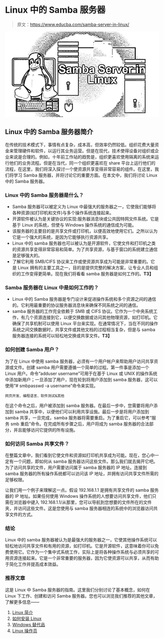 # Linux 中的 Samba 服务器

> 原文：<https://www.educba.com/samba-server-in-linux/>

![Samba Server in Linux](img/8cd7451d843aa840fb3d456573c905fb.png)



## Linux 中的 Samba 服务器简介

在传统的技术模式下，事情有点复杂，成本高，但效率仍然较低。组织花费大量资金来管理硬件和软件，以运行其业务运营。但是在现代，技术使得设备对组织或企业来说是合理的。例如，十年前工作站的趋势是，组织更喜欢使用隔离的系统来运行他们的业务流程。但是在当代，同一个组织更喜欢在 share 平台上运行他们的流程，在这里，我们将深入探讨一个使资源共享变得非常容易的组件。在这里，我们将学习 Samba 服务器，并将讨论它的重要方面。在本文中，我们将讨论 Linux 中的 Samba 服务器。

### Linux 中的 Samba 服务器是什么？

*   Samba 服务器可以被定义为 Linux 中最强大的服务器之一，它使我们能够将各种资源(如打印机和文件)与多个操作系统连接起来。
*   开源软件被认为是关键协议的实现:服务器消息块或公共因特网文件系统。它是基于 Linux 的系统，但使与 Windows 操作系统的通信成为可能。
*   该服务器的主要目的是共享文件或打印机，以便高效地使用它们。之所以认为它是一个强大的系统，是因为它能够执行资源共享。
*   Linux 中的 samba 服务器也可以被认为是开源软件，它使文件和打印机之类的资源共享变得非常容易和简单。为了共享资源，与基于窗口的系统建立通信是足够强大的。
*   了解它利用 SMB/CIFS 协议来工作或使资源共享成为可能是非常重要的。它是 Linux 拥有的主要工具之一，目的是提供完整的解决方案，让专业人员和组织的工作变得更简单。现在我们将看看 samba 服务器是如何工作的。**T3】**

### Samba 服务器在 Linux 中是如何工作的？

*   Linux 中的 Samba 服务器是专门设计来促进操作系统和多个资源之间的通信的。它利用最重要的协议服务器消息块来确保不同系统之间的通信。
*   samba 服务器的工作完全依赖于 SMB 或 CIFS 协议。它作为一个中央系统工作，有几个资源连接到它，以便交换数据或访问其他物理资源，如打印机。它确保了共享机制可以使用 Linux 平台来实现。在通常情况下，当在不同的操作系统之间交换数据时，共享文件或其他文档的过程相当复杂，但是与 samba 服务器连接的系统可以轻松地交换或共享文件。**T3】**

### 如何创建 Samba 用户？

为了在 Linux 中使用 samba 服务器，必须有一个用户帐户来帮助用户访问共享资源或文件。创建 samba 用户需要遵循一个简单的过程。第一件事是添加一个 Linux 用户。命令“adduser username”可用于在基于 Linux 或 UNIX 的操作系统中添加新用户；一旦添加了用户，现在轮到将用户添加到 samba 服务器，这可以使用“# smbpasswd -a username”命令来实现。

<small>网页开发、编程语言、软件测试&其他</small>

在这个命令之后，用户被添加到 samba 服务器。在最后一步中，您需要将用户添加到 samba 共享中，以便他们可以利用共享设施。最后一步是将用户添加到 samba 共享，一旦完成，samba 服务器将需要重启。为了重启它，可以参考“服务 smb 重启”命令。在完成所有步骤之后，用户将成为 samba 服务器的合法部分，并且能够访问它提供的所有设施。

### 如何访问 Samba 共享文件？

在整篇文章中，我们看到它使文件和资源如打印机共享成为可能。现在，您心中一定有一个问题，即如何从 samba 服务器访问这些文件。那么我们就去揭开它吧。为了访问共享的文件，用户需要访问属于 samba 服务器的 IP 地址。连接到 samba 服务器的所有操作系统都可以访问该 IP 地址，并拥有访问共享文件所需的足够权限。

让我们用一个例子来理解这一点。假设 192.168.1.1 是拥有共享文件的 samba 服务器的 IP 地址。如果任何使用 Windows 操作系统的人想要访问共享文件，他们只需在浏览器中键入 192.168.1.1/从那里，您可以导航到您想要的文件所在的文件夹，并访问这些文件。这是您使用与 samba 服务器相连的系统中的浏览器访问共享文件的方式。

### 结论

Linux 中的 samba 服务器被认为是最强大的服务器之一，它使其他操作系统可以轻松地访问共享文件和有用的资源，如打印机。它是开源软件，这意味着你可以免费使用它。它作为一个集中式系统工作，实际上是将各种操作系统与必须共享的可用资源连接起来。它是一个非常重要的服务器，因为它使资源可以共享，从而有助于简化工作并提高成本效益。

### 推荐文章

这是 Linux 中 Samba 服务器的指南。这里我们分别讨论了基本概念，如何在 Linux 下工作、创建和访问 Samba 服务器。您也可以浏览我们推荐的其他文章，了解更多信息——

1.  [Linux 简介](https://www.educba.com/introduction-to-linux/)
2.  [如何安装 Linux](https://www.educba.com/install-linux/)
3.  [Windows 替代品](https://www.educba.com/windows-alternatives/)
4.  [Linux 操作员](https://www.educba.com/linux-operators/)





